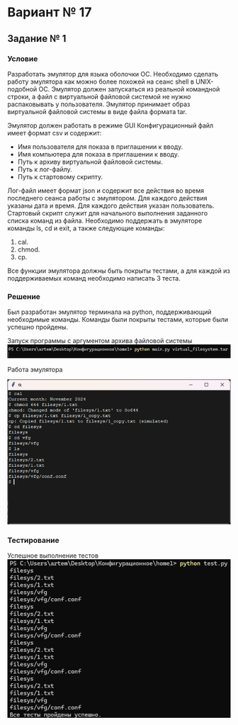 # Вариант № 17
## Задание № 1
### Условие
Разработать эмулятор для языка оболочки ОС. Необходимо сделать работу
эмулятора как можно более похожей на сеанс shell в UNIX-подобной ОС.
Эмулятор должен запускаться из реальной командной строки, а файл с
виртуальной файловой системой не нужно распаковывать у пользователя.
Эмулятор принимает образ виртуальной файловой системы в виде файла формата
tar. 

Эмулятор должен работать в режиме GUI
Конфигурационный файл имеет формат csv и содержит:
- Имя пользователя для показа в приглашении к вводу.
- Имя компьютера для показа в приглашении к вводу.
- Путь к архиву виртуальной файловой системы.
- Путь к лог-файлу.
- Путь к стартовому скрипту.
  
Лог-файл имеет формат json и содержит все действия во время последнего
сеанса работы с эмулятором. Для каждого действия указаны дата и время. Для
каждого действия указан пользователь.
Стартовый скрипт служит для начального выполнения заданного списка
команд из файла.
Необходимо поддержать в эмуляторе команды ls, cd и exit, а также
следующие команды:
1. cal.
2. chmod.
3. cp.

Все функции эмулятора должны быть покрыты тестами, а для каждой из
поддерживаемых команд необходимо написать 3 теста.

### Решение

Был разработан эмулятор терминала на python, поддерживающий необходимые команды.
Команды были покрыты тестами, которые были успешно пройдены.

Запуск программы с аргументом архива файловой системы
![Запуск программы с аргументом архива](./img/image.png)


Работа эмулятора

![Работа эмулятора](./img/image2.png)

### Тестирование

Успешное выполнение тестов
![Тесты](./img/image3.png)
